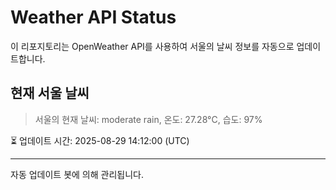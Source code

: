 
# Weather API Status

이 리포지토리는 OpenWeather API를 사용하여 서울의 날씨 정보를 자동으로 업데이트합니다.

## 현재 서울 날씨
> 서울의 현재 날씨: moderate rain, 온도: 27.28°C, 습도: 97%

⏳ 업데이트 시간: 2025-08-29 14:12:00 (UTC)

---
자동 업데이트 봇에 의해 관리됩니다.
